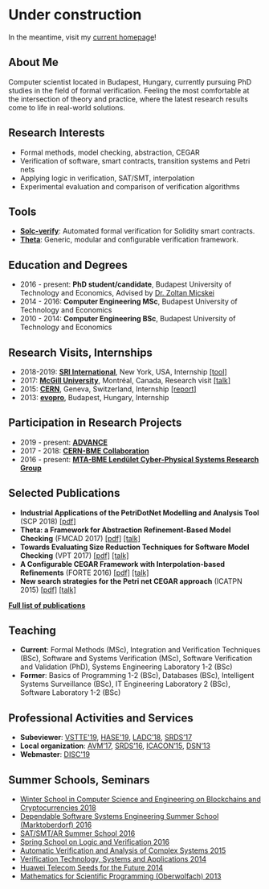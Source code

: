 # Under construction

In the meantime, visit my [current homepage](https://inf.mit.bme.hu/en/members/hajdua)!

## About Me
Computer scientist located in Budapest, Hungary, currently pursuing PhD studies in the field of formal verification. Feeling the most comfortable at the intersection of theory and practice, where the latest research results come to life in real-world solutions.

## Research Interests
- Formal methods, model checking, abstraction, CEGAR
- Verification of software, smart contracts, transition systems and Petri nets
- Applying logic in verification, SAT/SMT, interpolation
- Experimental evaluation and comparison of verification algorithms

## Tools
- **[Solc-verify](https://github.com/SRI-CSL/solidity/tree/boogie/)**: Automated formal verification for Solidity smart contracts.
- **[Theta](https://github.com/FTSRG/theta)**: Generic, modular and configurable verification framework.

## Education and Degrees
- 2016 - present: **PhD student/candidate**, Budapest University of Technology and Economics, Advised by [Dr. Zoltan Micskei](http://mit.bme.hu/~micskeiz/)
- 2014 - 2016: **Computer Engineering MSc**, Budapest University of Technology and Economics
- 2010 - 2014: **Computer Engineering BSc**, Budapest University of Technology and Economics

## Research Visits, Internships
- 2018-2019: **[SRI International](https://www.sri.com/)**, New York, USA, Internship [[tool]](https://github.com/SRI-CSL/solidity/tree/boogie/)
- 2017: **[McGill University](http://www.mcgill.ca/)**, Montréal, Canada, Research visit [[talk]](https://www.slideshare.net/AkosHajdu/software-verification-with-abstractionbased-methods)
- 2015: **[CERN](http://home.cern/)**, Geneva, Switzerland, Internship [[report]](http://cds.cern.ch/record/2044503)
- 2013: **[evopro](http://www.evopro.hu/en)**, Budapest, Hungary, Internship

## Participation in Research Projects
- 2019 - present: **[ADVANCE](http://advance-rise.eu/)**
- 2017 - 2018: **[CERN-BME Collaboration](https://inf.mit.bme.hu/en/research/projects/theta4plcverif)**
- 2016 - present: **[MTA-BME Lendület Cyber-Physical Systems Research Group](http://lendulet.inf.mit.bme.hu/)**

## Selected Publications
- **Industrial Applications of the PetriDotNet Modelling and Analysis Tool** (SCP 2018) [[pdf]](https://hajduakos.github.io/Publications/scp2017.pdf)
- **Theta: a Framework for Abstraction Refinement-Based Model Checking** (FMCAD 2017) [[pdf]](https://hajduakos.github.io/Publications/fmcad2017.pdf) [[talk]](https://www.slideshare.net/AkosHajdu/theta-a-framework-for-abstraction-refinementbased-model-checking)
- **Towards Evaluating Size Reduction Techniques for Software Model Checking** (VPT 2017) [[pdf]](https://hajduakos.github.io/Publications/vpt2017.pdf) [[talk]](https://www.slideshare.net/AkosHajdu/towards-evaluating-size-reduction-techniques-for-software-model-checking)
- **A Configurable CEGAR Framework with Interpolation-based Refinements** (FORTE 2016) [[pdf]](https://hajduakos.github.io/Publications/forte2016.pdf) [[talk]](http://www.slideshare.net/AkosHajdu/a-configurable-cegar-framework-with-interpolationbased-refinements)
- **New search strategies for the Petri net CEGAR approach** (ICATPN 2015) [[pdf]](https://hajduakos.github.io/Publications/icatpn2015.pdf) [[talk]](http://www.slideshare.net/AkosHajdu/new-search-strategies-for-the-petri-net-cegar-approach)

**[Full list of publications](https://hajduakos.github.io/Publications/)**

## Teaching
- **Current**: Formal Methods (MSc), Integration and Verification Techniques (BSc), Software and Systems Verification (MSc), Software Verification and Validation (PhD), Systems Engineering Laboratory 1-2 (BSc)
- **Former**: Basics of Programming 1-2 (BSc), Databases (BSc), Intelligent Systems Surveillance (BSc), IT Engineering Laboratory 2 (BSc), Software Laboratory 1-2 (BSc)

## Professional Activities and Services
- **Subeviewer**: [VSTTE'19](https://sri-csl.github.io/VSTTE19/), [HASE'19](http://cloud.hdu.edu.cn/hase2019/), [LADC’18](http://www.inf.unioeste.br/ladc2018/), [SRDS’17](http://srds2017.comp.polyu.edu.hk/)
- **Local organization**: [AVM’17](http://avm2017.inf.mit.bme.hu/), [SRDS’16](http://srds2016.inf.mit.bme.hu/), [ICACON’15](http://icacon2015.inf.mit.bme.hu/), [DSN’13](http://2013.dsn.org/)
- **Webmaster**: [DISC'19](http://www.disc-conference.org/wp/disc2019/)

## Summer Schools, Seminars
- [Winter School in Computer Science and Engineering on Blockchains and Cryptocurrencies 2018](http://ias.huji.ac.il/cse3)
- [Dependable Software Systems Engineering Summer School (Marktoberdorf) 2016](https://sites.google.com/site/marktoberdorf16/)
- [SAT/SMT/AR Summer School 2016](http://ssa-school-2016.it.uu.se/)
- [Spring School on Logic and Verification 2016](http://forsyte.at/events/love2016/)
- [Automatic Verification and Analysis of Complex Systems 2015](http://www.avacs.org/autumn2015/)
- [Verification Technology, Systems and Applications 2014](http://resources.mpi-inf.mpg.de/departments/rg1/conferences/vtsa14/)
- [Huawei Telecom Seeds for the Future 2014](http://huawei.eu/seeds-for-the-future/)
- [Mathematics for Scientific Programming (Oberwolfach) 2013](https://www.mfo.de/occasion/1348a/www_view)
